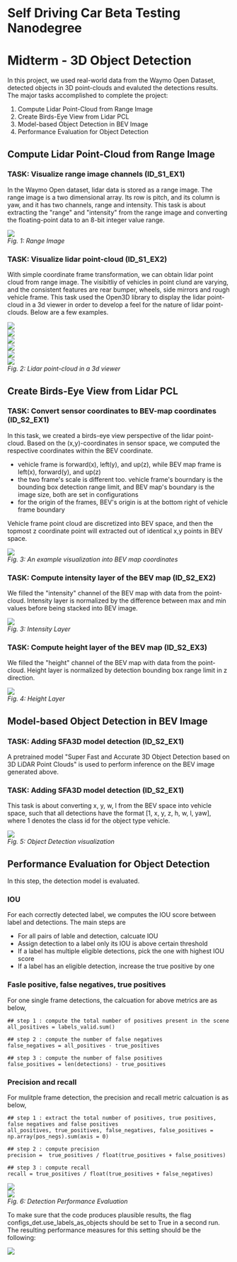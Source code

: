 # Self Driving Car Beta Testing Nanodegree
# Midterm - 3D Object Detection


In this project, we used real-world data from the Waymo Open Dataset, detected objects in 3D point-clouds and evaluted the detections results. The major tasks accomplished to complete the project:

1. Compute Lidar Point-Cloud from Range Image
2. Create Birds-Eye View from Lidar PCL
3. Model-based Object Detection in BEV Image
4. Performance Evaluation for Object Detection


## Compute Lidar Point-Cloud from Range Image

### TASK: Visualize range image channels (ID_S1_EX1)

In the Waymo Open dataset, lidar data is stored as a range image. The range image is a two dimensional array. Its row is pitch, and its column is yaw, and it has two channels, range and intensity. This task is about extracting the "range" and "intensity" from the range image and converting the floating-point data to an 8-bit integer value range. 

<p>
    <img src="img/S_1_T_1.png"/>
    <br>
    <em>Fig. 1: Range Image</em>
</p>

### TASK: Visualize lidar point-cloud (ID_S1_EX2)

With simple coordinate frame transformation, we can obtain lidar point cloud from range image. The visibitliy of vehicles in point clund are varying, and the consistent features are rear bumper, wheels, side mirrors and rough vehicle frame. 
This task used the Open3D library to display the lidar point-cloud in a 3d viewer in order to develop a feel for the nature of lidar point-clouds. Below are a few examples.

<p>
    <img src="img/S_1_T_2/1.png"/>
    <br>
    <img src="img/S_1_T_2/2.png"/>
    <br>
    <img src="img/S_1_T_2/3.png"/>
    <br>
    <img src="img/S_1_T_2/4.png"/>
    <br>
    <img src="img/S_1_T_2/5.png"/>
    <br>
    <img src="img/S_1_T_2/6.png"/>
    <br>
    <em>Fig. 2: Lidar point-cloud in a 3d viewer</em>
</p>


## Create Birds-Eye View from Lidar PCL

### TASK: Convert sensor coordinates to BEV-map coordinates (ID_S2_EX1)

In this task, we created a birds-eye view perspective of the lidar point-cloud. Based on the (x,y)-coordinates in sensor space, we computed the respective coordinates within the BEV coordinate.

* vehicle frame is forward(x), left(y), and up(z), while BEV map frame is left(x), forward(y), and up(z)
* the two frame's scale is different too. vehicle frame's bourndary is the bounding box detection range limit, and BEV map's boundary is the image size, both are set in configurations
* for the origin of the frames, BEV's origin is at the bottom right of vehicle frame boundary

Vehicle frame point cloud are discretized into BEV space, and then the topmost z coordinate point will extracted out of identical x,y points in BEV space.

<p>
    <img src="img/S_2_T_1.png"/>
    <br>
    <em>Fig. 3: An example visualization into BEV map coordinates</em>
</p>

### TASK: Compute intensity layer of the BEV map (ID_S2_EX2)

We filled the "intensity" channel of the BEV map with data from the point-cloud. Intensity layer is normalized by the difference between max and min values before being stacked into BEV image.

<p>
    <img src="img/S_2_T_2.png"/>
    <br>
    <em>Fig. 3: Intensity Layer</em>
</p>

### TASK: Compute height layer of the BEV map (ID_S2_EX3)

We filled the "height" channel of the BEV map with data from the point-cloud. Height layer is normalized by detection bounding box range limit in z direction.

<p>
    <img src="img/S_2_T_3.png"/>
    <br>
    <em>Fig. 4: Height Layer</em>
</p>


## Model-based Object Detection in BEV Image

### TASK: Adding SFA3D model detection (ID_S2_EX1)

A pretrained model "Super Fast and Accurate 3D Object Detection based on 3D LiDAR Point Clouds" is used to perform inference on the BEV image generated above.

### TASK: Adding SFA3D model detection (ID_S2_EX1)

This task is about converting x, y, w, l from the BEV space into vehicle space, such that all detections have the format [1, x, y, z, h, w, l, yaw], where 1 denotes the class id for the object type vehicle.

<p>
    <img src="img/S_3_T_1.png"/>
    <br>
    <em>Fig. 5: Object Detection visualization</em>
</p>


## Performance Evaluation for Object Detection

In this step, the detection model is evaluated.

### IOU

For each correctly detected label, we computes the IOU score between label and detections. The main steps are

* For all pairs of lable and detection, calcuate IOU
* Assign detection to a label only its IOU is above certain threshold
* If a label has multiple eligible detections, pick the one with highest IOU score
* If a label has an eligible detection, increase the true positive by one

### Fasle positive, false negatives, true positives

For one single frame detections, the calcuation for above metrics are as below,  

```
## step 1 : compute the total number of positives present in the scene
all_positives = labels_valid.sum()

## step 2 : compute the number of false negatives
false_negatives = all_positives - true_positives

## step 3 : compute the number of false positives
false_positives = len(detections) - true_positives
```

### Precision and recall

For mulitple frame detection, the precision and recall metric calcuation is as below,

```
## step 1 : extract the total number of positives, true positives, false negatives and false positives
all_positives, true_positives, false_negatives, false_positives = np.array(pos_negs).sum(axis = 0)

## step 2 : compute precision
precision =  true_positives / float(true_positives + false_positives)

## step 3 : compute recall 
recall = true_positives / float(true_positives + false_negatives)
```

<p>
    <img src="img/S_4_T_1.png"/>
    <br>
    <img src="img/S_4_T_2.png"/>
    <br>
    <em>Fig. 6: Detection Performance Evaluation</em>
</p>

To make sure that the code produces plausible results, the flag configs_det.use_labels_as_objects should be set to True in a second run. The resulting performance measures for this setting should be the following:

<p>
    <img src="img/S_4_T_3.png"/>
</p>


